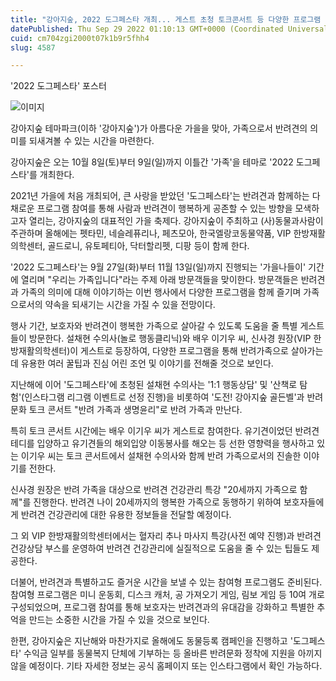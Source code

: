 ```yaml
---
title: "강아지숲, 2022 도그페스타 개최... 게스트 초청 토크콘서트 등 다양한 프로그램 진행"
datePublished: Thu Sep 29 2022 01:10:13 GMT+0000 (Coordinated Universal Time)
cuid: cm704zgi2000t07k1b9r5fhh4
slug: 4587

---
```



'2022 도그페스타' 포스터

![이미지](https://cdn.hashnode.com/res/hashnode/image/upload/v1739257457209/a7e7cf07-1e93-4a61-b659-23ba843c6b93.jpeg)

강아지숲 테마파크(이하 '강아지숲')가 아름다운 가을을 맞아, 가족으로서 반려견의 의미를 되새겨볼 수 있는 시간을 마련한다.

강아지숲은 오는 10월 8일(토)부터 9일(일)까지 이틀간 '가족'을 테마로 '2022 도그페스타'를 개최한다.

2021년 가을에 처음 개최되어, 큰 사랑을 받았던 '도그페스타'는 반려견과 함께하는 다채로운 프로그램 참여를 통해 사람과 반려견이 행복하게 공존할 수 있는 방향을 모색하고자 열리는, 강아지숲의 대표적인 가을 축제다. 강아지숲이 주최하고 (사)동물과사람이 주관하며 올해에는 펫타민, 네슬레퓨리나, 페츠모아, 한국엘랑코동물약품, VIP 한방재활의학센터, 골드로니, 유토페티아, 닥터할리펫, 디팡 등이 함께 한다.

'2022 도그페스타'는 9월 27일(화)부터 11월 13일(일)까지 진행되는 '가을나들이' 기간에 열리며 "우리는 가족입니다"라는 주제 아래 방문객들을 맞이한다. 방문객들은 반려견과 가족의 의미에 대해 이야기하는 이번 행사에서 다양한 프로그램을 함께 즐기며 가족으로서의 약속을 되새기는 시간을 가질 수 있을 전망이다.

행사 기간, 보호자와 반려견이 행복한 가족으로 살아갈 수 있도록 도움을 줄 특별 게스트들이 방문한다. 설채현 수의사(놀로 행동클리닉)와 배우 이기우 씨, 신사경 원장(VIP 한방재활의학센터)이 게스트로 등장하여, 다양한 프로그램을 통해 반려가족으로 살아가는데 유용한 여러 꿀팁과 진심 어린 조언 및 이야기를 전해줄 것으로 보인다.

지난해에 이어 '도그페스타'에 초청된 설채현 수의사는 '1:1 행동상담' 및 '산책로 탐험'(인스타그램 리그램 이벤트로 선정 진행)을 비롯하여 '도전! 강아지숲 골든벨'과 반려문화 토크 콘서트 "반려 가족과 생명윤리"로 반려 가족과 만난다.

특히 토크 콘서트 시간에는 배우 이기우 씨가 게스트로 참여한다. 유기견이었던 반려견 테디를 입양하고 유기견들의 해외입양 이동봉사를 해오는 등 선한 영향력을 행사하고 있는 이기우 씨는 토크 콘서트에서 설채현 수의사와 함께 반려 가족으로서의 진솔한 이야기를 전한다.

신사경 원장은 반려 가족을 대상으로 반려견 건강관리 특강 "20세까지 가족으로 함께"를 진행한다. 반려견 나이 20세까지의 행복한 가족으로 동행하기 위하여 보호자들에게 반려견 건강관리에 대한 유용한 정보들을 전달할 예정이다.

그 외 VIP 한방재활의학센터에서는 혈자리 추나 마사지 특강(사전 예약 진행)과 반려견 건강상담 부스를 운영하여 반려견 건강관리에 실질적으로 도움을 줄 수 있는 팁들도 제공한다.

더불어, 반려견과 특별하고도 즐거운 시간을 보낼 수 있는 참여형 프로그램도 준비된다. 참여형 프로그램은 미니 운동회, 디스크 캐처, 공 가져오기 게임, 림보 게임 등 10여 개로 구성되었으며, 프로그램 참여를 통해 보호자는 반려견과의 유대감을 강화하고 특별한 추억을 만드는 소중한 시간을 가질 수 있을 것으로 보인다.

한편, 강아지숲은 지난해와 마찬가지로 올해에도 동물등록 캠페인을 진행하고 '도그페스타' 수익금 일부를 동물복지 단체에 기부하는 등 올바른 반려문화 정착에 지원을 아끼지 않을 예정이다. 기타 자세한 정보는 공식 홈페이지 또는 인스타그램에서 확인 가능하다.